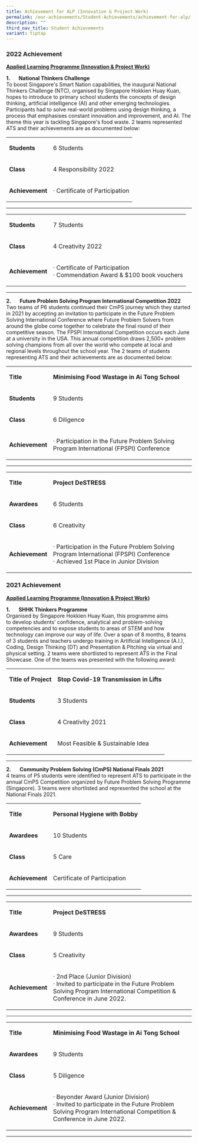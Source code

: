 ```yaml
---
title: Achievement for ALP (Innovation & Project Work)
permalink: /our-achievements/Student-Achievements/achievement-for-alp/
description: ""
third_nav_title: Student Achievements
variant: tiptap
---
```

<h3>2022 Achievement</h3>
<p><strong><u>Applied Learning Programme (Innovation &amp; Project Work)</u></strong>
</p>
<p><strong>1.&nbsp;&nbsp;&nbsp;&nbsp;&nbsp;&nbsp;&nbsp;National Thinkers Challenge </strong>
<br>To boost Singapore's Smart Nation capabilities, the inaugural National
Thinkers Challenge (NTC), organised by Singapore Hokkien Huay Kuan, hopes
to introduce to primary school students the concepts of design thinking,
artificial intelligence (AI) and other emerging technologies. Participants
had to solve real-world problems using design thinking, a process that
emphasises constant innovation and improvement, and AI. The theme this
year is tackling Singapore's food waste. 2 teams represented ATS and their
achievements are as documented below:</p>
<table style="minWidth: 50px">
<colgroup>
<col>
<col>
</colgroup>
<tbody>
<tr>
<td rowspan="1" colspan="1">
<p><strong>Students</strong>
</p>
</td>
<td rowspan="1" colspan="1">
<p>6 Students</p>
</td>
</tr>
<tr>
<td rowspan="1" colspan="1">
<p><strong>Class</strong>
</p>
</td>
<td rowspan="1" colspan="1">
<p>4 Responsibility 2022</p>
</td>
</tr>
<tr>
<td rowspan="1" colspan="1">
<p><strong>Achievement</strong>
</p>
</td>
<td rowspan="1" colspan="1">
<p>· Certificate of Participation</p>
</td>
</tr>
</tbody>
</table>
<hr>
<table style="minWidth: 50px">
<colgroup>
<col>
<col>
</colgroup>
<tbody>
<tr>
<td rowspan="1" colspan="1">
<p><strong>Students</strong>
</p>
</td>
<td rowspan="1" colspan="1">
<p>7 Students</p>
</td>
</tr>
<tr>
<td rowspan="1" colspan="1">
<p><strong>Class</strong>
</p>
</td>
<td rowspan="1" colspan="1">
<p>4 Creativity 2022</p>
</td>
</tr>
<tr>
<td rowspan="1" colspan="1">
<p><strong>Achievement</strong>
</p>
</td>
<td rowspan="1" colspan="1">
<p>· Certificate of Participation
<br>· Commendation Award &amp; $100 book vouchers</p>
</td>
</tr>
</tbody>
</table>
<hr>
<p><strong>2.&nbsp;&nbsp;&nbsp;&nbsp;&nbsp;&nbsp;&nbsp;Future Problem Solving Program International Competition 2022 </strong>
<br>Two teams of P6 students continued their CmPS journey which they started
in 2021 by accepting an invitation to participate in the Future Problem
Solving International Conference where Future Problem Solvers from around
the globe come together to celebrate the final round of their competitive
season. The FPSPI International Competition occurs each June at a university
in the USA. This annual competition draws&nbsp;2,500+ problem solving champions&nbsp;from
all over the world who compete at local and regional levels throughout
the school year. The 2 teams of students representing ATS and their achievements
are as documented below:</p>
<table style="minWidth: 50px">
<colgroup>
<col>
<col>
</colgroup>
<tbody>
<tr>
<td rowspan="1" colspan="1">
<p><strong>Title</strong>
</p>
</td>
<td rowspan="1" colspan="1">
<p><strong>Minimising Food Wastage in Ai Tong School</strong>
</p>
</td>
</tr>
<tr>
<td rowspan="1" colspan="1">
<p><strong>Students</strong>
</p>
</td>
<td rowspan="1" colspan="1">
<p>9 Students</p>
</td>
</tr>
<tr>
<td rowspan="1" colspan="1">
<p><strong>Class</strong>
</p>
</td>
<td rowspan="1" colspan="1">
<p>6 Diligence</p>
</td>
</tr>
<tr>
<td rowspan="1" colspan="1">
<p><strong>Achievement</strong>
</p>
</td>
<td rowspan="1" colspan="1">
<p>· Participation in the Future Problem Solving Program International (FPSPI)
Conference</p>
</td>
</tr>
</tbody>
</table>
<hr>
<table style="minWidth: 50px">
<colgroup>
<col>
<col>
</colgroup>
<tbody>
<tr>
<td rowspan="1" colspan="1">
<p><strong>Title</strong>
</p>
</td>
<td rowspan="1" colspan="1">
<p><strong>Project DeSTRESS</strong>
</p>
</td>
</tr>
<tr>
<td rowspan="1" colspan="1">
<p><strong>Awardees</strong>
</p>
</td>
<td rowspan="1" colspan="1">
<p>6 Students</p>
</td>
</tr>
<tr>
<td rowspan="1" colspan="1">
<p><strong>Class</strong>
</p>
</td>
<td rowspan="1" colspan="1">
<p>6 Creativity</p>
</td>
</tr>
<tr>
<td rowspan="1" colspan="1">
<p><strong>Achievement</strong>
</p>
</td>
<td rowspan="1" colspan="1">
<p>· Participation in the Future Problem Solving Program International (FPSPI)
Conference
<br>· Achieved 1st Place in Junior Division</p>
</td>
</tr>
</tbody>
</table>
<h3>2021 Achievement</h3>
<p><strong><u>Applied Learning Programme (Innovation &amp; Project Work)</u></strong>
</p>
<p><strong>1.&nbsp;&nbsp;&nbsp;&nbsp;&nbsp;&nbsp;&nbsp;SHHK Thinkers Programme </strong>
<br>Organised by Singapore Hokkien Huay Kuan, this programme aims to&nbsp;develop
students’ confidence, analytical and problem-solving competencies and to
expose students to areas of STEM and how technology can improve our way
of life.&nbsp;Over a span of 8 months, 8 teams of 3 students and teachers
undergo training in Artificial Intelligence (A.I.), Coding, Design Thinking
(DT) and Presentation &amp; Pitching via virtual and physical setting.
2 teams were shortlisted to represent ATS in the Final Showcase. One of
the teams was presented with the following award:</p>
<table style="minWidth: 50px">
<colgroup>
<col>
<col>
</colgroup>
<tbody>
<tr>
<td rowspan="1" colspan="1">
<p><strong>Title of Project</strong>
</p>
</td>
<td rowspan="1" colspan="1">
<p><strong>Stop Covid-19 Transmission in Lifts</strong>
</p>
</td>
</tr>
<tr>
<td rowspan="1" colspan="1">
<p><strong>Students</strong>
</p>
</td>
<td rowspan="1" colspan="1">
<p>3 Students</p>
</td>
</tr>
<tr>
<td rowspan="1" colspan="1">
<p><strong>Class</strong>
</p>
</td>
<td rowspan="1" colspan="1">
<p>4 Creativity 2021</p>
</td>
</tr>
<tr>
<td rowspan="1" colspan="1">
<p><strong>Achievement</strong>
</p>
</td>
<td rowspan="1" colspan="1">
<p>Most Feasible &amp; Sustainable Idea</p>
</td>
</tr>
</tbody>
</table>
<hr>
<p><strong>2.&nbsp;&nbsp;&nbsp;&nbsp;&nbsp;&nbsp;&nbsp;Community Problem Solving (CmPS) National Finals 2021 </strong>
<br>4 teams of P5 students were identified to represent ATS to participate
in the annual CmPS Competition organized by Future Problem Solving Programme
(Singapore). 3 teams were shortlisted and represented the school at the
National Finals 2021.</p>
<table style="minWidth: 50px">
<colgroup>
<col>
<col>
</colgroup>
<tbody>
<tr>
<td rowspan="1" colspan="1">
<p><strong>Title</strong>
</p>
</td>
<td rowspan="1" colspan="1">
<p><strong>Personal Hygiene with Bobby</strong>
</p>
</td>
</tr>
<tr>
<td rowspan="1" colspan="1">
<p><strong>Awardees</strong>
</p>
</td>
<td rowspan="1" colspan="1">
<p>10 Students</p>
</td>
</tr>
<tr>
<td rowspan="1" colspan="1">
<p><strong>Class</strong>
</p>
</td>
<td rowspan="1" colspan="1">
<p>5 Care</p>
</td>
</tr>
<tr>
<td rowspan="1" colspan="1">
<p><strong>Achievement</strong>
</p>
</td>
<td rowspan="1" colspan="1">
<p>Certificate of Participation</p>
</td>
</tr>
</tbody>
</table>
<hr>
<table style="minWidth: 50px">
<colgroup>
<col>
<col>
</colgroup>
<tbody>
<tr>
<td rowspan="1" colspan="1">
<p><strong>Title</strong>
</p>
</td>
<td rowspan="1" colspan="1">
<p><strong>Project DeSTRESS</strong>
</p>
</td>
</tr>
<tr>
<td rowspan="1" colspan="1">
<p><strong>Awardees</strong>
</p>
</td>
<td rowspan="1" colspan="1">
<p>9 Students</p>
</td>
</tr>
<tr>
<td rowspan="1" colspan="1">
<p><strong>Class</strong>
</p>
</td>
<td rowspan="1" colspan="1">
<p>5 Creativity</p>
</td>
</tr>
<tr>
<td rowspan="1" colspan="1">
<p><strong>Achievement</strong>
</p>
</td>
<td rowspan="1" colspan="1">
<p>· 2nd Place (Junior Division)
<br>· Invited to participate in the Future Problem Solving Program International
Competition &amp; Conference in June 2022.</p>
</td>
</tr>
</tbody>
</table>
<hr>
<table style="minWidth: 50px">
<colgroup>
<col>
<col>
</colgroup>
<tbody>
<tr>
<td rowspan="1" colspan="1">
<p><strong>Title</strong>
</p>
</td>
<td rowspan="1" colspan="1">
<p><strong>Minimising Food Wastage in Ai Tong School</strong>
</p>
</td>
</tr>
<tr>
<td rowspan="1" colspan="1">
<p><strong>Awardees</strong>
</p>
</td>
<td rowspan="1" colspan="1">
<p>9 Students</p>
</td>
</tr>
<tr>
<td rowspan="1" colspan="1">
<p><strong>Class</strong>
</p>
</td>
<td rowspan="1" colspan="1">
<p>5 Diligence</p>
</td>
</tr>
<tr>
<td rowspan="1" colspan="1">
<p><strong>Achievement</strong>
</p>
</td>
<td rowspan="1" colspan="1">
<p>· Beyonder Award (Junior Division)
<br>· Invited to participate in the Future Problem Solving Program International
Competition &amp; Conference in June 2022.</p>
</td>
</tr>
</tbody>
</table>
<hr>
<p></p>
<p></p>
<p></p>